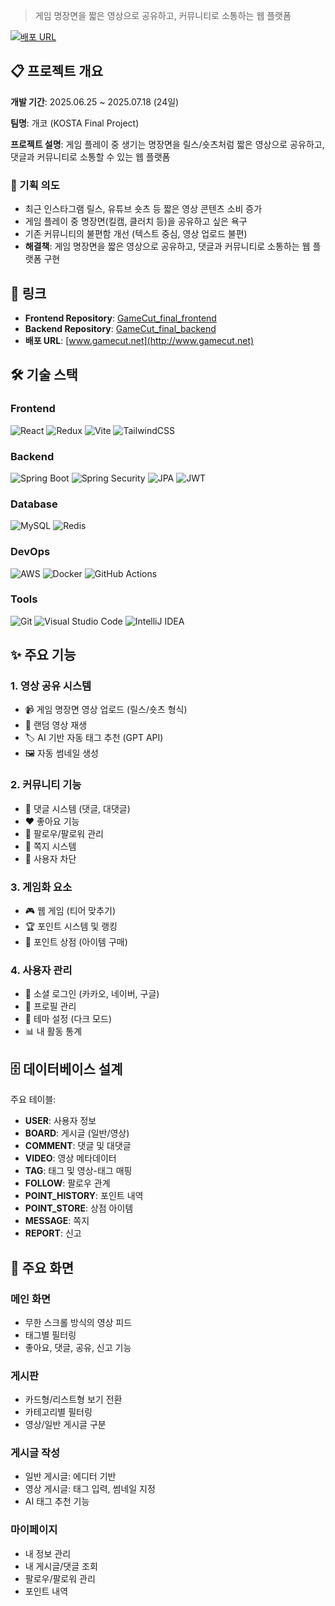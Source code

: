 > 게임 명장면을 짧은 영상으로 공유하고, 커뮤니티로 소통하는 웹 플랫폼

[![배포 URL](https://img.shields.io/badge/배포-www.gamecut.net-blue)](http://www.gamecut.net)

## 📋 프로젝트 개요

**개발 기간**: 2025.06.25 ~ 2025.07.18 (24일)

**팀명**: 개코 (KOSTA Final Project)

**프로젝트 설명**: 게임 플레이 중 생기는 명장면을 릴스/숏츠처럼 짧은 영상으로 공유하고, 댓글과 커뮤니티로 소통할 수 있는 웹 플랫폼

### 🎯 기획 의도

- 최근 인스타그램 릴스, 유튜브 숏츠 등 짧은 영상 콘텐츠 소비 증가
- 게임 플레이 중 명장면(킬캠, 클러치 등)을 공유하고 싶은 욕구
- 기존 커뮤니티의 불편함 개선 (텍스트 중심, 영상 업로드 불편)
- **해결책**: 게임 명장면을 짧은 영상으로 공유하고, 댓글과 커뮤니티로 소통하는 웹 플랫폼 구현

## 🔗 링크

- **Frontend Repository**: [GameCut_final_frontend](https://github.com/Sonjulking/GameCut_final_frontend)
- **Backend Repository**: [GameCut_final_backend](https://github.com/Sonjulking/GameCut_final_backend)
- **배포 URL**: [www.gamecut.net](http://www.gamecut.net)



## 🛠️ 기술 스택

### Frontend
![React](https://img.shields.io/badge/React-61DAFB?style=flat-square&logo=React&logoColor=black)
![Redux](https://img.shields.io/badge/Redux-764ABC?style=flat-square&logo=Redux&logoColor=white)
![Vite](https://img.shields.io/badge/Vite-646CFF?style=flat-square&logo=Vite&logoColor=white)
![TailwindCSS](https://img.shields.io/badge/TailwindCSS-06B6D4?style=flat-square&logo=TailwindCSS&logoColor=white)

### Backend
![Spring Boot](https://img.shields.io/badge/Spring_Boot-6DB33F?style=flat-square&logo=SpringBoot&logoColor=white)
![Spring Security](https://img.shields.io/badge/Spring_Security-6DB33F?style=flat-square&logo=SpringSecurity&logoColor=white)
![JPA](https://img.shields.io/badge/JPA-59666C?style=flat-square&logo=Hibernate&logoColor=white)
![JWT](https://img.shields.io/badge/JWT-000000?style=flat-square&logo=JSONWebTokens&logoColor=white)

### Database
![MySQL](https://img.shields.io/badge/MySQL-4479A1?style=flat-square&logo=MySQL&logoColor=white)
![Redis](https://img.shields.io/badge/Redis-DC382D?style=flat-square&logo=Redis&logoColor=white)

### DevOps
![AWS](https://img.shields.io/badge/AWS_Lightsail-232F3E?style=flat-square&logo=AmazonAWS&logoColor=white)
![Docker](https://img.shields.io/badge/Docker-2496ED?style=flat-square&logo=Docker&logoColor=white)
![GitHub Actions](https://img.shields.io/badge/GitHub_Actions-2088FF?style=flat-square&logo=GitHubActions&logoColor=white)

### Tools
![Git](https://img.shields.io/badge/Git-F05032?style=flat-square&logo=Git&logoColor=white)
![Visual Studio Code](https://img.shields.io/badge/VS_Code-007ACC?style=flat-square&logo=VisualStudioCode&logoColor=white)
![IntelliJ IDEA](https://img.shields.io/badge/IntelliJ-000000?style=flat-square&logo=IntelliJIDEA&logoColor=white)

## ✨ 주요 기능

### 1. 영상 공유 시스템
- 📹 게임 명장면 영상 업로드 (릴스/숏츠 형식)
- 🔀 랜덤 영상 재생
- 🏷️ AI 기반 자동 태그 추천 (GPT API)
- 🖼️ 자동 썸네일 생성

### 2. 커뮤니티 기능
- 💬 댓글 시스템 (댓글, 대댓글)
- ❤️ 좋아요 기능
- 👥 팔로우/팔로워 관리
- 📨 쪽지 시스템
- 🚫 사용자 차단

### 3. 게임화 요소
- 🎮 웹 게임 (티어 맞추기)
- 🏆 포인트 시스템 및 랭킹
- 🛒 포인트 상점 (아이템 구매)

### 4. 사용자 관리
- 🔐 소셜 로그인 (카카오, 네이버, 구글)
- 👤 프로필 관리
- 🎨 테마 설정 (다크 모드)
- 📊 내 활동 통계

## 🗄️ 데이터베이스 설계

주요 테이블:
- **USER**: 사용자 정보
- **BOARD**: 게시글 (일반/영상)
- **COMMENT**: 댓글 및 대댓글
- **VIDEO**: 영상 메타데이터
- **TAG**: 태그 및 영상-태그 매핑
- **FOLLOW**: 팔로우 관계
- **POINT_HISTORY**: 포인트 내역
- **POINT_STORE**: 상점 아이템
- **MESSAGE**: 쪽지
- **REPORT**: 신고

## 📱 주요 화면

### 메인 화면
- 무한 스크롤 방식의 영상 피드
- 태그별 필터링
- 좋아요, 댓글, 공유, 신고 기능

### 게시판
- 카드형/리스트형 보기 전환
- 카테고리별 필터링
- 영상/일반 게시글 구분

### 게시글 작성
- 일반 게시글: 에디터 기반
- 영상 게시글: 태그 입력, 썸네일 지정
- AI 태그 추천 기능

### 마이페이지
- 내 정보 관리
- 내 게시글/댓글 조회
- 팔로우/팔로워 관리
- 포인트 내역
